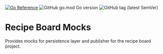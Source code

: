 [![Go Reference](https://pkg.go.dev/badge/github.com/tommzn/recipeboard-core.svg)](https://pkg.go.dev/github.com/tommzn/recipeboard-core/mock)
![GitHub go.mod Go version](https://img.shields.io/github/go-mod/go-version/tommzn/recipeboard-core)
![GitHub tag (latest SemVer)](https://img.shields.io/github/v/tag/tommzn/recipeboard-core)

# Recipe Board Mocks
Provides mocks for persistence layer and publisher for the recipe board project.
